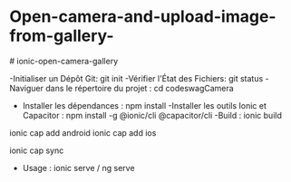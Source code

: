 # Open-camera-and-upload-image-from-gallery-
#   i o n i c - o p e n - c a m e r a - g a l l e r y 

-Initialiser un Dépôt Git:
git init
-Vérifier l'État des Fichiers:
git status 
-Naviguer dans le répertoire du projet :
cd codeswagCamera
- Installer les dépendances :
npm install
-Installer les outils Ionic et Capacitor :
npm install -g @ionic/cli @capacitor/cli
-Build :
ionic build

ionic cap add android
ionic cap add ios

ionic cap sync

- Usage :
ionic serve / ng serve




